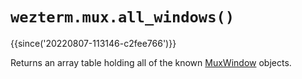 # `wezterm.mux.all_windows()`

{{since('20220807-113146-c2fee766')}}

Returns an array table holding all of the known [MuxWindow](../mux-window/index.md)
objects.
